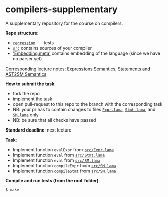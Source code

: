 # compilers-supplementary
A supplementary repository for the course on compilers.

**Repo structure**:
* [`regression`](regression/) --- tests
* [`src`](src/) contains sources of your compiler
* ['Embedding.meta'](regression/Embedding.meta) contains embedding of the language (since we have no parser yet)

Corresponding lecture notes: [Expressions Semantics](https://github.com/danyaberezun/compilers-supplementary/tree/main/lectures/01.pdf),
[Statements and AST2SM Semantics](https://github.com/danyaberezun/compilers-supplementary/tree/main/lectures/02.pdf)

**How to submit the task**:
* fork the repo
* implement the task
* open pull-request to this repo to the branch with the corresponding task
* NB: your pr has to contain changes to files [`Expr.lama`](src/Expr.lama), [`Stmt.lama`](src/Stmt.lama), and [`SM.lama`](src/SM.lama) only
* NB: be sure that all checks have passed

**Standard deadline**: next lecture

**Task**:

* Implement function `evalExpr` from [`src/Expr.lama`](src/Expr.lama)
* Implement function `eval` from [`src/Stmt.lama`](src/Stmt.lama)
* Implement function `eval` from [`src/SM.lama`](src/SM.lama)
* Implement function `compileExpr` from [`src/SM.lama`](src/SM.lama)
* Implement function `compileStmt` from [`src/SM.lama`](src/SM.lama)

**Compile and run tests (from the root folder)**:
```bash
$ make
```

